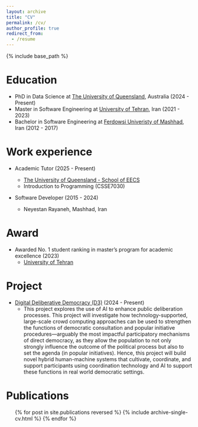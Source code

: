 ```yaml
---
layout: archive
title: "CV"
permalink: /cv/
author_profile: true
redirect_from:
  - /resume
---
```


{% include base_path %}

Education
======
* PhD in Data Science at [The University of Queensland](https://uq.edu.au/), Australia  (2024 - Present)
* Master in Software Engineering at [University of Tehran](https://ut.ac.ir), Iran  (2021 - 2023)
* Bachelor in Software Engineering at [Ferdowsi Univeristy of Mashhad](https://um.ac.ir), Iran  (2012 - 2017)

Work experience
======
* Academic Tutor  (2025 - Present)
  * [The University of Queensland - School of EECS](https://eecs.uq.edu.au)
  * Introduction to Programming (CSSE7030)

* Software Developer  (2015 - 2024)
  * Neyestan Rayaneh, Mashhad, Iran

Award
======
* Awarded No. 1 student ranking in master’s program for academic excellence (2023)
  * [University of Tehran](https://ut.ac.ir)

Project
======
* [Digital Deliberative Democracy (D3)](https://d3-project.ch) (2024 - Present)
  * This project explores the use of AI to enhance public deliberation processes. This project will investigate how technology-supported, large-scale crowd computing approaches can be used to strengthen the functions of democratic consultation and popular initiative procedures—arguably the most impactful participatory mechanisms of direct democracy, as they allow the population to not only strongly influence the outcome of the political process but also to set the agenda (in popular initiatives). Hence, this project will build novel hybrid human-machine systems that cultivate, coordinate, and support participants using coordination technology and AI to support these functions in real world democratic settings.

Publications
======
  <ul>{% for post in site.publications reversed %}
    {% include archive-single-cv.html %}
  {% endfor %}</ul>

